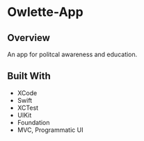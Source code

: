 # Owlette-App

## Overview

An app for politcal awareness and education.

## Built With

* XCode
* Swift
* XCTest
* UIKit
* Foundation
* MVC, Programmatic UI
